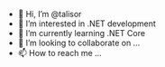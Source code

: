 - 👋 Hi, I’m @talisor
- 👀 I’m interested in .NET development
- 🌱 I’m currently learning .NET Core
- 💞️ I’m looking to collaborate on ...
- 📫 How to reach me ...

<!---
talisor/talisor is a ✨ special ✨ repository because its `README.md` (this file) appears on your GitHub profile.
You can click the Preview link to take a look at your changes.
--->
